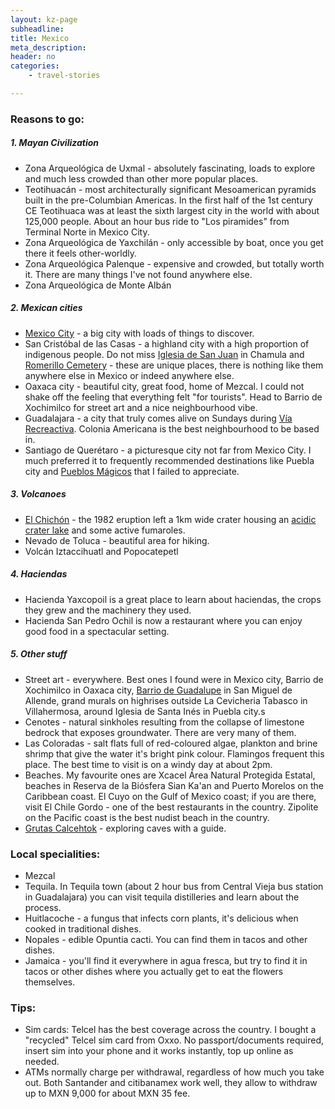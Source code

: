 ```yaml
---
layout: kz-page
subheadline: 
title: Mexico
meta_description: 
header: no
categories:
    - travel-stories

---
```


### Reasons to go:

##### 1. Mayan Civilization

* Zona Arqueológica de Uxmal - absolutely fascinating, loads to explore and much less crowded than other more popular places.
* Teotihuacán - most architecturally significant Mesoamerican pyramids built in the pre-Columbian Americas. In the first half of the 1st century CE Teotihuaca was at least the sixth largest city in the world with about 125,000 people. About an hour bus ride to "Los piramides" from Terminal Norte in Mexico City.
* Zona Arqueológica de Yaxchilán - only accessible by boat, once you get there it feels other-worldly.
* Zona Arqueológica Palenque - expensive and crowded, but totally worth it. There are many things I've not found anywhere else.
* Zona Arqueológica de Monte Albán


##### 2. Mexican cities

* [Mexico City][1] - a big city with loads of things to discover.
* San Cristóbal de las Casas - a highland city with a high proportion of indigenous people. Do not miss [Iglesia de San Juan][2] in Chamula and [Romerillo Cemetery][3] - these are unique places, there is nothing like them anywhere else in Mexico or indeed anywhere else.
* Oaxaca city - beautiful city, great food, home of Mezcal. I could not shake off the feeling that everything felt "for tourists". Head to Barrio de Xochimilco for street art and a nice neighbourhood vibe.
* Guadalajara - a city that truly comes alive on Sundays during [Vía Recreactiva][8]. Colonia Americana is the best neighbourhood to be based in.
* Santiago de Querétaro - a picturesque city not far from Mexico City. I much preferred it to frequently recommended destinations like Puebla city and [Pueblos Mágicos][9] that I failed to appreciate.



##### 3. Volcanoes

* [El Chichón][4] - the 1982 eruption left a 1km wide crater housing an [acidic crater lake][5] and some active fumaroles.
* Nevado de Toluca - beautiful area for hiking.
* Volcán Iztaccihuatl and Popocatepetl


##### 4. Haciendas

* Hacienda Yaxcopoil is a great place to learn about haciendas, the crops they grew and the machinery they used.
* Hacienda San Pedro Ochil is now a restaurant where you can enjoy good food in a spectacular setting.


##### 5. Other stuff

* Street art - everywhere. Best ones I found were in Mexico city, Barrio de Xochimilco in Oaxaca city, [Barrio de Guadalupe][7] in San Miguel de Allende, grand murals on highrises outside La Cevicheria Tabasco in Villahermosa, around Iglesia de Santa Inés in Puebla city.s
* Cenotes - natural sinkholes resulting from the collapse of limestone bedrock that exposes groundwater. There are very many of them.
* Las Coloradas - salt flats full of red-coloured algae, plankton and brine shrimp that give the water it's bright pink colour. Flamingos frequent this place. The best time to visit is on a windy day at about 2pm.
* Beaches. My favourite ones are Xcacel Área Natural Protegida Estatal, beaches in Reserva de la Biósfera Sian Ka'an and Puerto Morelos on the Caribbean coast. El Cuyo on the Gulf of Mexico coast; if you are there, visit El Chile Gordo - one of the best restaurants in the country. Zipolite on the Pacific coast is the best nudist beach in the country.
* [Grutas Calcehtok][6] - exploring caves with a guide.





### Local specialities:

* Mezcal
* Tequila. In Tequila town (about 2 hour bus from Central Vieja bus station in Guadalajara) you can visit tequila distilleries and learn about the process. 
* Huitlacoche - a fungus that infects corn plants, it's delicious when cooked in traditional dishes.
* Nopales - edible Opuntia cacti. You can find them in tacos and other dishes.
* Jamaica - you'll find it everywhere in agua fresca, but try to find it in tacos or other dishes where you actually get to eat the flowers themselves.


### Tips:
* Sim cards: Telcel has the best coverage across the country. I bought a "recycled" Telcel sim card from Oxxo. No passport/documents required, insert sim into your phone and it works instantly, top up online as needed.
* ATMs normally charge per withdrawal, regardless of how much you take out. Both Santander and citibanamex work well, they allow to withdraw up to MXN 9,000 for about MXN 35 fee.



[1]: /travel-stories/cdmx/
[2]: https://www.atlasobscura.com/places/iglesia-de-san-juan-chamula
[3]: https://www.atlasobscura.com/places/maya-crosses-of-romerillo-cemetery
[4]: https://en.wikipedia.org/wiki/El_Chich%C3%B3n
[5]: https://www.summitpost.org/el-chichonal/638852
[6]: https://www.lonelyplanet.com/mexico/yucatan-peninsula/south-of-merida/attractions/grutas-de-calcehtok/a/poi-sig/1159565/1330303
[7]: https://www.atlasobscura.com/places/barrio-de-guadalupe-street-art-murals
[8]: https://www.viarecreactiva.org/
[9]: https://en.wikipedia.org/wiki/Pueblos_M%C3%A1gicos
